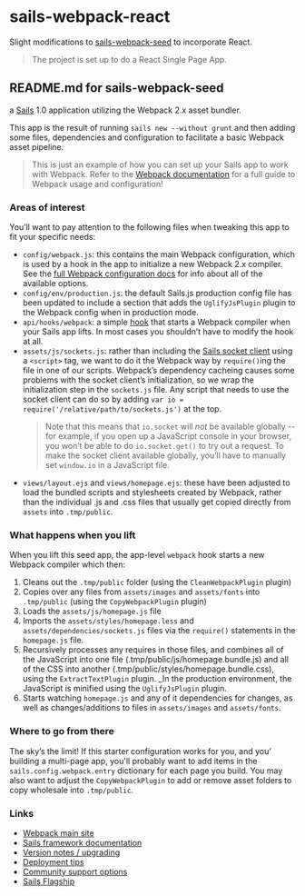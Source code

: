 
# sails-webpack-react

Slight modifications to [sails-webpack-seed](https://github.com/sailshq/sails-webpack-seed) to incorporate React.

> The project is set up to do a React Single Page App.

## README.md for sails-webpack-seed

a [Sails](http://sailsjs.com) 1.0 application utilizing the Webpack 2.x asset bundler.

This app is the result of running `sails new --without grunt` and then adding some files, dependencies and configuration to facilitate a basic Webpack asset pipeline.

> This is just an example of how you can set up your Sails app to work with Webpack.  Refer to the [Webpack documentation](https://webpack.js.org/configuration/) for a full guide to Webpack usage and configuration!

### Areas of interest

You&rsquo;ll want to pay attention to the following files when tweaking this app to fit your specific needs:

* `config/webpack.js`:  this contains the main Webpack configuration, which is used by a hook in the app to initialize a new Webpack 2.x compiler.  See the [full Webpack configuration docs](https://webpack.js.org/configuration/) for info about all of the available options.
* `config/env/production.js`:  the default Sails.js production config file has been updated to include a section that adds the `UglifyJsPlugin` plugin to the Webpack config when in production mode.
* `api/hooks/webpack`:  a simple [hook](http://sailsjs.com/documentation/concepts/extending-sails/hooks) that starts a Webpack compiler when your Sails app lifts.  In most cases you shouldn&rsquo;t have to modify the hook at all.
* `assets/js/sockets.js`:  rather than including the [Sails socket client](http://sailsjs.com/documentation/reference/web-sockets/socket-client) using a `<script>` tag, we want to do it the Webpack way by `require()`ing the file in one of our scripts.  Webpack&rsquo;s dependency cacheing causes some problems with the socket client&rsquo;s initialization, so we wrap the initialization step in the `sockets.js` file.  Any script that needs to use the socket client can do so by adding `var io = require('/relative/path/to/sockets.js')` at the top.
   > Note that this means that `io.socket` will _not_ be available globally -- for example, if you open up a JavaScript console in your browser, you won&rsquo;t be able to do `io.socket.get()` to try out a request.  To make the socket client available globally, you&rsquo;ll have to manually set `window.io` in a JavaScript file.
* `views/layout.ejs` and `views/homepage.ejs`:  these have been adjusted to load the bundled scripts and stylesheets created by Webpack, rather than the individual .js and .css files that usually get copied directly from `assets` into `.tmp/public`.

### What happens when you lift

When you lift this seed app, the app-level `webpack` hook starts a new Webpack compiler which then:

1. Cleans out the `.tmp/public` folder (using the `CleanWebpackPlugin` plugin)
2. Copies over any files from `assets/images` and `assets/fonts` into `.tmp/public` (using the `CopyWebpackPlugin` plugin)
3. Loads the `assets/js/homepage.js` file
4. Imports the `assets/styles/homepage.less` and `assets/dependencies/sockets.js` files via the `require()` statements in the `homepage.js` file.
5. Recursively processes any requires in those files, and combines all of the JavaScript into one file (.tmp/public/js/homepage.bundle.js) and all of the CSS into another (.tmp/public/styles/homepage.bundle.css), using the `ExtractTextPlugin` plugin.  _In the production environment, the JavaScript is minified using the `UglifyJsPlugin` plugin.
6. Starts watching `homepage.js` and any of it dependencies for changes, as well as changes/additions to files in `assets/images` and `assets/fonts`.

### Where to go from there

The sky&rsquo;s the limit!  If this starter configuration works for you, and you&rsquo; building a multi-page app, you'll probably want to add items in the `sails.config.webpack.entry` dictionary for each page you build.  You may also want to adjust the `CopyWebpackPlugin` to add or remove asset folders to copy wholesale into `.tmp/public`.

### Links

+ [Webpack main site](http://webpack.js.org)
+ [Sails framework documentation](http://sailsjs.com/documentation)
+ [Version notes / upgrading](http://sailsjs.com/documentation/upgrading/to-v-1-0)
+ [Deployment tips](http://sailsjs.com/documentation/concepts/deployment)
+ [Community support options](http://sailsjs.com/support)
+ [Sails Flagship](https://flagship.sailsjs.com)
